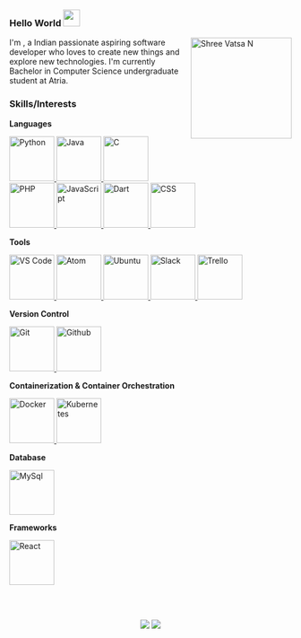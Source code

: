 ### Hello World <img src="raw.githubusercontent.com/vatsa287/vatsa287/master/assets/Hi.gif" width="30px">

<img align = 'right' src="raw.githubusercontent.com/vatsa287/vatsa287/master/assets/myAvatar.png" alt="Shree Vatsa N" width="180" height="180">

<p float='left'> I'm <Shree Vatsa/>, a Indian passionate aspiring software developer who loves to create new things and explore new technologies. I'm currently Bachelor in Computer Science undergraduate student at Atria.</p>





### Skills/Interests

**Languages**

<a href="https://www.python.org/">
  <img
    alt="Python"
    height="80"
    width="80"
    src="https://devicons.github.io/devicon/devicon.git/icons/python/python-original.svg" />
</a>
<a href="https://www.java.com/en/">
  <img
    alt="Java"
    height="80"
    width="80"
    src="https://devicons.github.io/devicon/devicon.git/icons/java/java-original.svg" />
</a>
<a href="https://www.cprogramming.com/">
  <img
    alt="C"
    height="80"
    width="80"
    src="raw.githubusercontent.com/vatsa287/vatsa287/master/assets/c-original.svg" />
</a>
<a href="https://www.php.net">
  <img
    alt="PHP"
    height="80"
    width="80"
    src="raw.githubusercontent.com/vatsa287/vatsa287/master/assets/php-original.svg" />
</a>
<a href="https://www.javascript.com/">
  <img
    alt="JavaScript"
    height="80"
    width="80"
    src="https://devicons.github.io/devicon/devicon.git/icons/javascript/javascript-original.svg" />
</a>
<a href="https://w3.org/">
  <img
    alt="Dart"
    height="80"
    width="80"
    src="raw.githubusercontent.com/vatsa287/vatsa287/master/assets/html5-original.svg" />
</a>
<a href="https://w3.org/">
  <img
    alt="CSS"
    height="80"
    width="80"
    src="raw.githubusercontent.com/vatsa287/vatsa287/master/assets/css3.svg" />
</a>


**Tools**

<a href="code.visualstudio.com/">
  <img 
    alt="VS Code"
    height="80"
    width="80"
    src="raw.githubusercontent.com/vatsa287/vatsa287/master/assets/visualstudio-plain.svg" />
</a>
<a href="atom.io">
  <img 
    alt="Atom"
    height="80"
    width="80"
    src="raw.githubusercontent.com/vatsa287/vatsa287/master/assets/atom-original.svg" />
</a>
<a href="https://ubuntu.com">
  <img 
    alt="Ubuntu"
    height="80"
    width="80"
    src="raw.githubusercontent.com/vatsa287/vatsa287/master/assets/ubuntu-plain.svg" />
</a>
<a href="https://slack.com">
  <img 
    alt="Slack"
    height="80"
    width="80"
    src="raw.githubusercontent.com/vatsa287/vatsa287/master/assets/slack-original.svg" />
</a>
  <a href="https://trello.com">
  <img 
    alt="Trello"
    height="80"
    width="80"
    src="raw.githubusercontent.com/vatsa287/vatsa287/master/assets/trello-plain.svg" />
</a>


**Version Control**

<a href="https://git-scm.com">
  <img
    alt="Git"
    height="80"
    width="80"
    src="raw.githubusercontent.com/vatsa287/vatsa287/master/assets/git-original.svg" />
</a>

<a href="https://github.com">
  <img
    alt="Github"
    height="80"
    width="80"
    src="raw.githubusercontent.com/vatsa287/vatsa287/master/assets/github-original.svg" />
</a>


**Containerization & Container Orchestration**

<a href="https://hub.docker.com/">
  <img 
    alt="Docker"
    height="80"
    width="80"
    src="raw.githubusercontent.com/vatsa287/vatsa287/master/assets/docker-original.svg" />
</a>
<a href="https://kubernetes.io/">
  <img 
    alt="Kubernetes"
    height="80"
    width="80"
    src="raw.githubusercontent.com/vatsa287/vatsa287/master/assets/kubernetes-icon.svg" />
</a>


**Database**

<a href="https://mysql.com/">
  <img 
    alt="MySql"
    height="80"
    width="80"
    src="raw.githubusercontent.com/vatsa287/vatsa287/master/assets/mysql-original.svg" />
</a>


**Frameworks**

<a href="https://reactjs.org/">
  <img
    alt="React"
    height="80"
    width="80"
    src="raw.githubusercontent.com/vatsa287/vatsa287/master/assets/react-original.svg" />
</a>

<br><br>


<p align = "center">
  <img src = "https://github-readme-stats.vercel.app/api?username=vatsa287&show_icons=true&theme=dark&line_height=40">
  <img src = "https://github-readme-stats.vercel.app/api/top-langs/?username=vatsa287&theme=dark">
</p>


<!--
**vatsa287/vatsa287** is a ✨ _special_ ✨ repository because its `README.md` (this file) appears on your GitHub profile.
Here are some ideas to get you started:

- 🔭 I’m currently working on ...
- 🌱 I’m currently learning ...
- 👯 I’m looking to collaborate on ...
- 🤔 I’m looking for help with ...
- 💬 Ask me about ...
- 📫 How to reach me: ...
- 😄 Pronouns: ...
- ⚡ Fun fact: ...
-->

